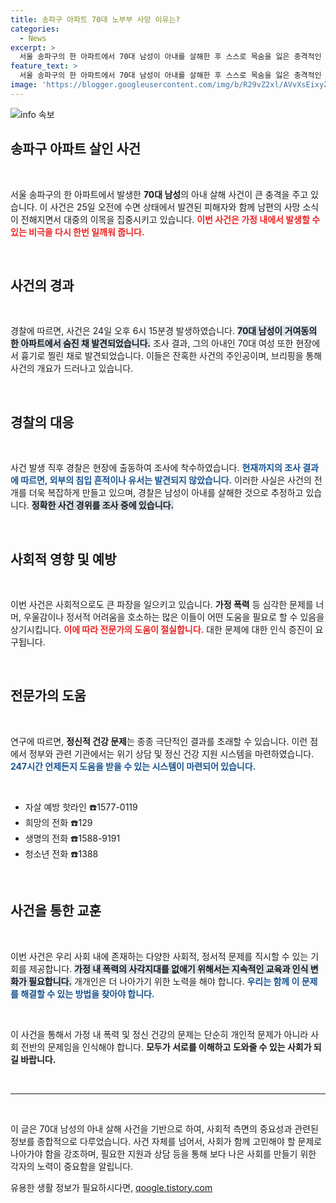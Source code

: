 ```yaml
---
title: 송파구 아파트 70대 노부부 사망 이유는?
categories:
  - News
excerpt: >
  서울 송파구의 한 아파트에서 70대 남성이 아내를 살해한 후 스스로 목숨을 잃은 충격적인 사건이 발생해 경찰이 수사에 나섰습니다. 지금 이 사건의 진실은?
feature_text: >
  서울 송파구의 한 아파트에서 70대 남성이 아내를 살해한 후 스스로 목숨을 잃은 충격적인 사건이 발생해 경찰이 수사에 나섰습니다. 지금 이 사건의 진실은?
image: 'https://blogger.googleusercontent.com/img/b/R29vZ2xl/AVvXsEixyZcFfHzMRdzZMjFBmAUKJYCLCGyLL1o632UiGVXcaFdKo_bkvkuCioo0uUKlGfBVcT3P84aROyZIXSBEx3Aw5nCQ3pTgDom1WDC4m8eifvWiAmWEEVb4x6G_l8C0QH225ldMjyaFvpxGEBGNO37VmDTDMHGhJPq73UglMfDca1-0aw/s1600/blogspot.png'
---
```


<p><img src="https://blogger.googleusercontent.com/img/b/R29vZ2xl/AVvXsEixyZcFfHzMRdzZMjFBmAUKJYCLCGyLL1o632UiGVXcaFdKo_bkvkuCioo0uUKlGfBVcT3P84aROyZIXSBEx3Aw5nCQ3pTgDom1WDC4m8eifvWiAmWEEVb4x6G_l8C0QH225ldMjyaFvpxGEBGNO37VmDTDMHGhJPq73UglMfDca1-0aw/s1600/blogspot.png" alt="info 속보" /></p>

<h2 data-ke-size="size26">송파구 아파트 살인 사건</h2>

<p data-ke-size="size16">&nbsp;</p> 

<p>서울 송파구의 한 아파트에서 발생한 <b>70대 남성</b>의 아내 살해 사건이 큰 충격을 주고 있습니다. 이 사건은 25일 오전에 수면 상태에서 발견된 피해자와 함께 남편의 사망 소식이 전해지면서 대중의 이목을 집중시키고 있습니다. <b><span style="color: #ee2323;">이번 사건은 가정 내에서 발생할 수 있는 비극을 다시 한번 일깨워 줍니다.</span></b></p>

<p data-ke-size="size16">&nbsp;</p> 

<h2 data-ke-size="size26">사건의 경과</h2>

<p data-ke-size="size16">&nbsp;</p> 

<p>경찰에 따르면, 사건은 24일 오후 6시 15분경 발생하였습니다. <b><span style="background-color: #21538527;">70대 남성이 거여동의 한 아파트에서 숨진 채 발견되었습니다.</span></b> 조사 결과, 그의 아내인 70대 여성 또한 현장에서 흉기로 찔린 채로 발견되었습니다. 이들은 잔혹한 사건의 주인공이며, 브리핑을 통해 사건의 개요가 드러나고 있습니다.</p>

<p data-ke-size="size16">&nbsp;</p> 

<h2 data-ke-size="size26">경찰의 대응</h2>

<p data-ke-size="size16">&nbsp;</p> 

<p>사건 발생 직후 경찰은 현장에 출동하여 조사에 착수하였습니다. <b><span style="color: #1a5490;">현재까지의 조사 결과에 따르면, 외부의 침입 흔적이나 유서는 발견되지 않았습니다.</span></b> 이러한 사실은 사건의 전개를 더욱 복잡하게 만들고 있으며, 경찰은 남성이 아내를 살해한 것으로 추정하고 있습니다. <b><span style="background-color: #21538527;">정확한 사건 경위를 조사 중에 있습니다.</span></b></p>

<p data-ke-size="size16">&nbsp;</p> 

<h2 data-ke-size="size26">사회적 영향 및 예방</h2>

<p data-ke-size="size16">&nbsp;</p> 

<p>이번 사건은 사회적으로도 큰 파장을 일으키고 있습니다. <b>가정 폭력</b> 등 심각한 문제를 너머, 우울감이나 정서적 어려움을 호소하는 많은 이들이 어떤 도움을 필요로 할 수 있음을 상기시킵니다. <b><span style="color: #ee2323;">이에 따라 전문가의 도움이 절실합니다.</span></b> 대한 문제에 대한 인식 증진이 요구됩니다.</p>

<p data-ke-size="size16">&nbsp;</p> 

<h2 data-ke-size="size26">전문가의 도움</h2>

<p data-ke-size="size16">&nbsp;</p> 

<p>연구에 따르면, <b>정신적 건강 문제</b>는 종종 극단적인 결과를 초래할 수 있습니다. 이런 점에서 정부와 관련 기관에서는 위기 상담 및 정신 건강 지원 시스템을 마련하였습니다. <b><span style="color: #1a5490;">247시간 언제든지 도움을 받을 수 있는 시스템이 마련되어 있습니다.</span></b> </p>

<p data-ke-size="size16">&nbsp;</p>

<ul>
    <li>자살 예방 핫라인 ☎️1577-0119</li>
    <li>희망의 전화 ☎️129</li>
    <li>생명의 전화 ☎️1588-9191</li>
    <li>청소년 전화 ☎️1388</li>
</ul>

<p data-ke-size="size16">&nbsp;</p>

<h2 data-ke-size="size26">사건을 통한 교훈</h2>

<p data-ke-size="size16">&nbsp;</p> 

<p>이번 사건은 우리 사회 내에 존재하는 다양한 사회적, 정서적 문제를 직시할 수 있는 기회를 제공합니다. <b><span style="background-color: #21538527;">가정 내 폭력의 사각지대를 없애기 위해서는 지속적인 교육과 인식 변화가 필요합니다.</span></b> 개개인은 더 나아가기 위한 노력을 해야 합니다. <b><span style="color: #1a5490;">우리는 함께 이 문제를 해결할 수 있는 방법을 찾아야 합니다.</span></b></p>

<p data-ke-size="size16">&nbsp;</p> 

<p>이 사건을 통해서 가정 내 폭력 및 정신 건강의 문제는 단순히 개인적 문제가 아니라 사회 전반의 문제임을 인식해야 합니다. <b>모두가 서로를 이해하고 도와줄 수 있는 사회가 되길 바랍니다.</b></p>

<p data-ke-size="size16">&nbsp;</p> 

<hr> 

<p data-ke-size="size16">&nbsp;</p> 

<p>이 글은 70대 남성의 아내 살해 사건을 기반으로 하여, 사회적 측면의 중요성과 관련된 정보를 종합적으로 다루었습니다. 사건 자체를 넘어서, 사회가 함께 고민해야 할 문제로 나아가야 함을 강조하며, 필요한 지원과 상담 등을 통해 보다 나은 사회를 만들기 위한 각자의 노력이 중요함을 알립니다.</p>
유용한 생활 정보가 필요하시다면, <a href="https://qoogle.tistory.com" rel="dofollow">qoogle.tistory.com</a>


